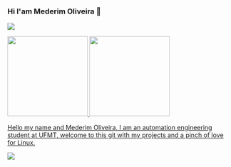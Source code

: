 ### Hi I'am Mederim Oliveira 👋
<a href="https://tenor.com/view/meme-anime-jojos-jojo-bizarre-gif-18202893"><img src="https://tenor.com/view/meme-anime-jojos-jojo-bizarre-gif-18202893.gif"></a>

 <div>
      <a href="https://github.com/rafaballerini">
      <img height="180em" src="https://github-readme-stats.vercel.app/api?username=Mederim&show_icons=true&theme=dracula&include_all_commits=true&count_private=true"/>
      <img height="180em" src="https://github-readme-stats.vercel.app/api/top-langs/?username=Mederim&layout=compact&langs_count=7&theme=dracula"/>
</div>



Hello my name and Mederim Oliveira, I am an automation engineering 
student at UFMT, welcome to this git with my projects and a pinch of 
love for Linux.


<a href="https://gifs.alphacoders.com/gifs/view/35697"><img src="https://giffiles.alphacoders.com/356/35697.gif"></a>
